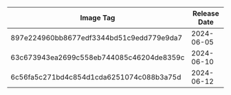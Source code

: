 | Image Tag                                | Release Date |
| ---------------------------------------- | ------------ |
| 897e224960bb8677edf3344bd51c9edd779e9da7 | 2024-06-05   |
| 63c673943ea2699c558eb744085c46204de8359c | 2024-06-10   |
| 6c56fa5c271bd4c854d1cda6251074c088b3a75d | 2024-06-12   |
